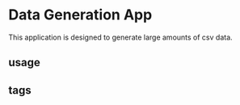 # Data Generation App

This application is designed to generate large amounts of csv data.

## usage

## tags
